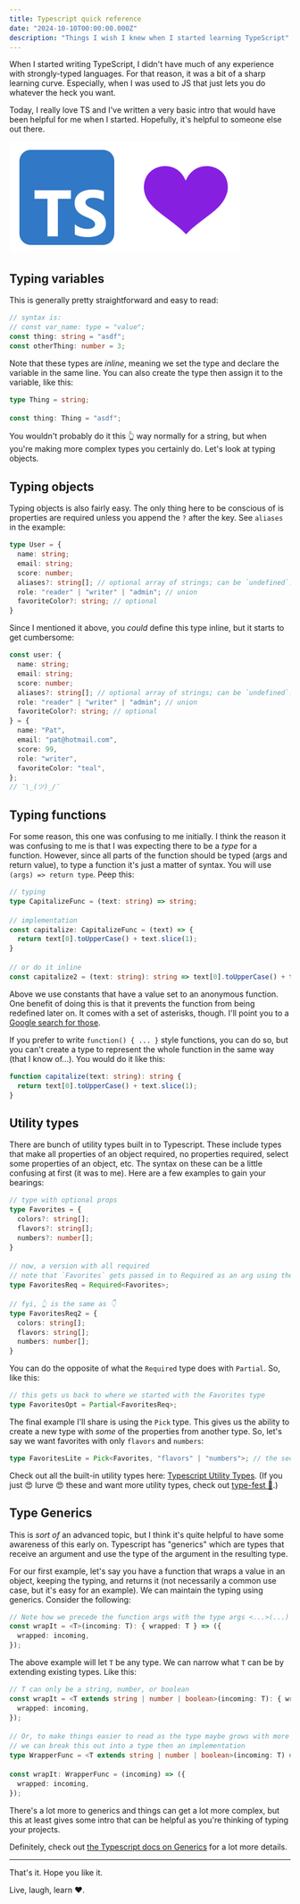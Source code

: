 ```yaml
---
title: Typescript quick reference
date: "2024-10-10T00:00:00.000Z"
description: "Things I wish I knew when I started learning TypeScript"
---
```


When I started writing TypeScript, I didn't have much of any experience with strongly-typed languages. For that reason, it was a bit of a sharp learning curve. Especially, when I was used to JS that just lets you do whatever the heck you want.

Today, I really love TS and I've written a very basic intro that would have been helpful for me when I started. Hopefully, it's helpful to someone else out there.

![I love TS](./love-typescript.png)

## Typing variables

This is generally pretty straightforward and easy to read:

```ts
// syntax is:
// const var_name: type = "value";
const thing: string = "asdf";
const otherThing: number = 3;
```

Note that these types are _inline_, meaning we set the type and declare the variable in the same line. You can also create the type then assign it to the variable, like this:

```ts
type Thing = string;

const thing: Thing = "asdf";
```

You wouldn't probably do it this 👆 way normally for a string, but when you're making more complex types you certainly do. Let's look at typing objects.

## Typing objects

Typing objects is also fairly easy. The only thing here to be conscious of is properties are required unless you append the `?` after the key. See `aliases` in the example:

```ts
type User = {
  name: string;
  email: string;
  score: number;
  aliases?: string[]; // optional array of strings; can be `undefined`.
  role: "reader" | "writer" | "admin"; // union
  favoriteColor?: string; // optional
}
```

Since I mentioned it above, you _could_ define this type inline, but it starts to get cumbersome:

```ts
const user: {
  name: string;
  email: string;
  score: number;
  aliases?: string[]; // optional array of strings; can be `undefined`.
  role: "reader" | "writer" | "admin"; // union
  favoriteColor?: string; // optional
} = {
  name: "Pat",
  email: "pat@hotmail.com",
  score: 99,
  role: "writer",
  favoriteColor: "teal",
};
// ¯\_(ツ)_/¯
```

## Typing functions

For some reason, this one was confusing to me initially. I think the reason it was confusing to me is that I was expecting there to be a _type_ for a function. However, since all parts of the function should be typed (args and return value), to type a function it's just a matter of syntax. You will use `(args) => return type`. Peep this:

```ts
// typing
type CapitalizeFunc = (text: string) => string;

// implementation
const capitalize: CapitalizeFunc = (text) => {
  return text[0].toUpperCase() + text.slice(1);
}

// or do it inline
const capitalize2 = (text: string): string => text[0].toUpperCase() + text.slice(1);
```

Above we use constants that have a value set to an anonymous function. One benefit of doing this is that it prevents the function from being redefined later on. It comes with a set of asterisks, though. I'll point you to a [Google search for those](https://www.google.com/search?q=const+vs+function+javascript).

If you prefer to write `function() { ... }` style functions, you can do so, but you can't create a type to represent the whole function in the same way (that I know of...). You would do it like this:

```ts
function capitalize(text: string): string {
  return text[0].toUpperCase() + text.slice(1);
}
```

## Utility types

There are bunch of utility types built in to Typescript. These include types that make all properties of an object required, no properties required, select some properties of an object, etc. The syntax on these can be a little confusing at first (it was to me). Here are a few examples to gain your bearings:

```ts
// type with optional props
type Favorites = {
  colors?: string[];
  flavors?: string[];
  numbers?: number[];
}

// now, a version with all required
// note that `Favorites` gets passed in to Required as an arg using the <...> syntax 
type FavoritesReq = Required<Favorites>;

// fyi, 👆 is the same as 👇
type FavoritesReq2 = {
  colors: string[];
  flavors: string[];
  numbers: number[];
}
```

You can do the opposite of what the `Required` type does with `Partial`. So, like this:

```ts
// this gets us back to where we started with the Favorites type
type FavoritesOpt = Partial<FavoritesReq>;
```

The final example I'll share is using the `Pick` type. This gives us the ability to create a new type with _some_ of the properties from another type. So, let's say we want favorites with only `flavors` and `numbers`:

```ts
type FavoritesLite = Pick<Favorites, "flavors" | "numbers">; // the second arg here is a union of the keys we want
```

Check out all the built-in utility types here: [Typescript Utility Types](https://www.typescriptlang.org/docs/handbook/utility-types.html). (If you just 😍 lurve 😍 these and want more utility types, check out [type-fest 🎉](https://github.com/sindresorhus/type-fest).)

## Type Generics

This is _sort of_ an advanced topic, but I think it's quite helpful to have some awareness of this early on. Typescript has "generics" which are types that receive an argument and use the type of the argument in the resulting type.

For our first example, let's say you have a function that wraps a value in an object, keeping the typing, and returns it (not necessarily a common use case, but it's easy for an example). We can maintain the typing using generics. Consider the following:

```ts
// Note how we precede the function args with the type args <...>(...) => ...
const wrapIt = <T>(incoming: T): { wrapped: T } => ({
  wrapped: incoming,
});
```

The above example will let `T` be any type. We can narrow what `T` can be by extending existing types. Like this:

```ts
// T can only be a string, number, or boolean
const wrapIt = <T extends string | number | boolean>(incoming: T): { wrapped: T } => ({
  wrapped: incoming,
});

// Or, to make things easier to read as the type maybe grows with more props
// we can break this out into a type then an implementation
type WrapperFunc = <T extends string | number | boolean>(incoming: T) => { wrapped: T };

const wrapIt: WrapperFunc = (incoming) => ({
  wrapped: incoming,
});
```

There's a lot more to generics and things can get a lot more complex, but this at least gives some intro that can be helpful as you're thinking of typing your projects.

Definitely, check out [the Typescript docs on Generics](https://www.typescriptlang.org/docs/handbook/2/generics.html) for a lot more details.

---

That's it. Hope you like it.

Live, laugh, learn ❤️.
